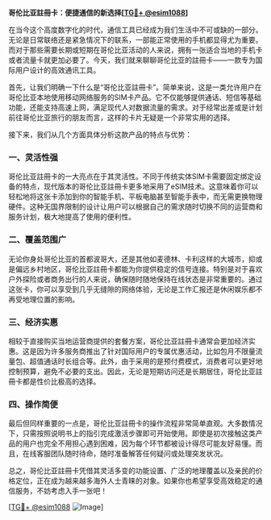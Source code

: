 **哥伦比亚註冊卡：便捷通信的新选择[[TG💪+ @esim1088](https://t.me/s/esim1088)]**

在当今这个高度数字化的时代，通信工具已经成为我们生活中不可或缺的一部分。无论是日常联络还是紧急情况下的联系，一部能正常使用的手机都显得尤为重要。而对于那些需要长期或短期在哥伦比亚活动的人来说，拥有一张适合当地的手机卡或者流量卡就更加必要了。今天，我们就来聊聊哥伦比亚的註冊卡——一款专为国际用户设计的高效通讯工具。

首先，让我们明确一下什么是“哥伦比亚註冊卡”。简单来说，这是一类允许用户在哥伦比亚本地使用移动网络服务的SIM卡产品。它不仅能够提供通话、短信等基础功能，还能支持高速上网，满足现代人对数据流量的需求。对于经常出差或是计划前往哥伦比亚旅行的朋友而言，这样的卡片无疑是一个非常实用的选择。

接下来，我们从几个方面具体分析这款产品的特点与优势：

### 一、灵活性强

哥伦比亚註冊卡的一大亮点在于其灵活性。不同于传统实体SIM卡需要固定绑定设备的特点，现代版本的哥伦比亚註冊卡更多地采用了eSIM技术。这意味着你可以轻松地将这张卡添加到你的智能手机、平板电脑甚至智能手表中，而无需更换物理硬件。这种无国界限制的设计让用户可以根据自己的需求随时切换不同的运营商和服务计划，极大地提高了使用的便利性。

### 二、覆盖范围广

无论你身处哥伦比亚的首都波哥大，还是其他如麦德林、卡利这样的大城市，抑或是偏远乡村地区，哥伦比亚註冊卡都能为你提供稳定的信号连接。特别是对于喜欢户外探险或者商务出行的人来说，确保随时随地保持在线状态是非常重要的。通过这张卡，你可以享受到几乎无缝隙的网络体验，无论是工作汇报还是休闲娱乐都不再受地理位置的影响。

### 三、经济实惠

相较于直接购买当地运营商提供的套餐方案，哥伦比亚註冊卡通常会更加经济实惠。这是因为许多服务商推出了针对国际用户的专属优惠活动，比如包月不限量流量包、超值通话时长组合等。此外，由于采用的是预付费模式，消费者可以更好地控制预算，避免不必要的支出。因此，无论是短期访问还是长期居住，哥伦比亚註冊卡都是性价比极高的选择。

### 四、操作简便

最后但同样重要的一点是，哥伦比亚註冊卡的操作流程非常简单直观。大多数情况下，只需按照说明书上的指引完成激活步骤即可开始使用。即使是初次接触这类产品的用户也完全不用担心遇到困难，因为每个环节都被设计得尽可能友好易懂。而且，在线客服团队随时待命，随时准备解答任何疑问或处理突发状况。

总之，哥伦比亚註冊卡凭借其灵活多变的功能设置、广泛的地理覆盖以及亲民的价格定位，正在成为越来越多海外人士青睐的对象。如果你也希望享受高效稳定的通信服务，不妨考虑入手一张吧！

[[TG💪+ @esim1088](https://t.me/s/esim1088) ![Image](https://i.postimg.cc/4NQfJmqS/Snipaste-2025-05-13-00-14-12.png)]
